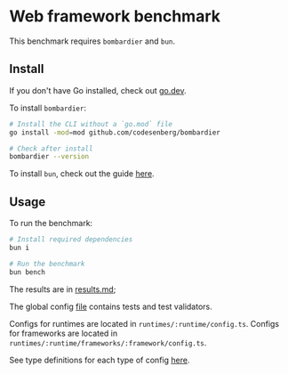 # Web framework benchmark
This benchmark requires `bombardier` and `bun`.

## Install
If you don't have Go installed, check out [go.dev](//go.dev/doc/install).

To install `bombardier`:
```bash
# Install the CLI without a `go.mod` file
go install -mod=mod github.com/codesenberg/bombardier

# Check after install
bombardier --version
```

To install `bun`, check out the guide [here](//bun.sh/docs/installation).

## Usage

To run the benchmark:
```bash
# Install required dependencies
bun i

# Run the benchmark
bun bench
```

The results are in [results.md](./results.md);

The global config [file](./config.ts) contains tests and test validators.

Configs for runtimes are located in `runtimes/:runtime/config.ts`.
Configs for frameworks are located in `runtimes/:runtime/frameworks/:framework/config.ts`.

See type definitions for each type of config [here](./lib/types).
